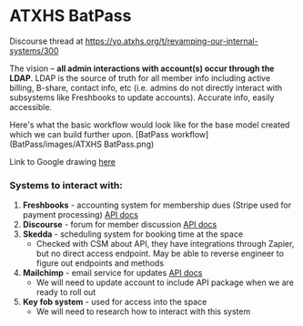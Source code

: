 # ATXHS BatPass

Discourse thread at https://yo.atxhs.org/t/revamping-our-internal-systems/300

The vision – **all admin interactions with account(s) occur through the LDAP**. LDAP is the source of truth for all member info including active billing, B-share, contact info, etc (i.e. admins do not directly interact with subsystems like Freshbooks to update accounts). Accurate info, easily accessible.


Here's what the basic workflow would look like for the base model created which we can build further upon.
[BatPass workflow](BatPass/images/ATXHS BatPass.png)

Link to Google drawing [here](https://docs.google.com/drawings/d/1yIYogNvRNthOQkoszzCV3sKi9nQr5vJnzmHsZl3sID4/edit?usp=sharing)


### Systems to interact with:
1. **Freshbooks** - accounting system for membership dues (Stripe used for payment processing) [API docs](https://www.freshbooks.com/api/start)
2. **Discourse** - forum for member discussion [API docs](https://docs.discourse.org/)
3. **Skedda** - scheduling system for booking time at the space
   - Checked with CSM about API, they have integrations through Zapier, but no direct access endpoint.  May be able to reverse engineer to figure out endpoints and methods
4. **Mailchimp** - email service for updates [API docs](https://mailchimp.com/developer/reference/)
   - We will need to update account to include API package when we are ready to roll out
5. **Key fob system** - used for access into the space
   - We will need to research how to interact with this system 



